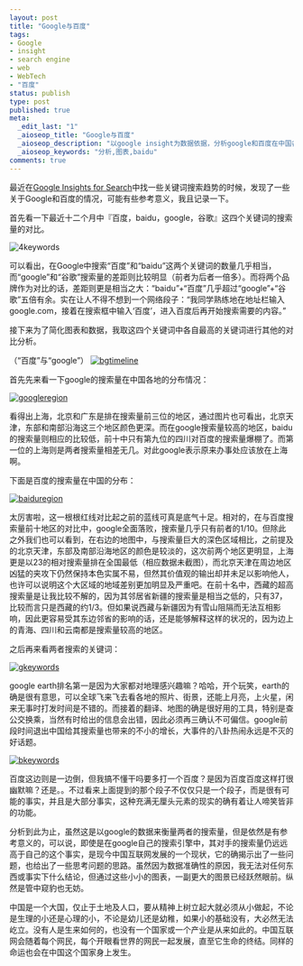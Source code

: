 ```yaml
---
layout: post
title: "Google与百度"
tags:
- Google
- insight
- search engine
- web
- WebTech
- "百度"
status: publish
type: post
published: true
meta:
  _edit_last: "1"
  _aioseop_title: "Google与百度"
  _aioseop_description: "以google insight为数据依据，分析google和百度在中国各地搜索量的情况，以及由此引申的的一些问题。"
  _aioseop_keywords: "分析,图表,baidu"
comments: true
---
```

最近在[Google Insights for Search](http://www.google.com/insights/search/)中找一些关键词搜索趋势的时候，发现了一些关于Google和百度的情况，可能有些参考意义，我且记录一下。

首先看一下最近十二个月中『百度，baidu，google，谷歌』这四个关键词的搜索量的对比。

![4keywords](http://farm5.static.flickr.com/4010/4544810909_23e4e7da9c_o.png "4keywords")

可以看出，在Google中搜索“百度”和“baidu”这两个关键词的数量几乎相当，而“google”和“谷歌”搜索量的差距则比较明显（前者为后者一倍多）。而将两个品牌作为对比的话，差距则更是相当之大：“baidu”+“百度”几乎超过“google”+“谷歌”五倍有余。实在让人不得不想到一个网络段子：“我同学熟练地在地址栏输入google.com，接着在搜索框中输入‘百度’，进入百度后再开始搜索需要的内容。”

接下来为了简化图表和数据，我取这四个关键词中各自最高的关键词进行其他的对比分析。

（“百度”与“google”）
[![bgtimeline](http://farm5.static.flickr.com/4006/4544811279_d2740b11c2.jpg)](http://www.flickr.com/photos/kols/4544811279/ "bgtimeline by kols, on Flickr")

首先先来看一下google的搜索量在中国各地的分布情况：

[![googleregion](http://farm5.static.flickr.com/4033/4544811041_61352520f2.jpg)](http://www.flickr.com/photos/kols/4544811041/ "googleregion by kols, on Flickr")

看得出上海，北京和广东是排在搜索量前三位的地区，通过图片也可看出，北京天津，东部和南部沿海这三个地区颜色更深。而在google搜索量较高的地区，baidu的搜索量则相应的比较低，前十中只有第九位的四川对百度的搜索量爆棚了。而第一位的上海则是两者搜索量相差无几。对此google表示原来办事处应该放在上海啊。

下面是百度的搜索量在中国的分布：

[![baiduregion](http://farm5.static.flickr.com/4063/4545444064_945922cc27.jpg)](http://www.flickr.com/photos/kols/4545444064/ "baiduregion by kols, on Flickr")

太厉害啦，这一根根红线对比起之前的蓝线可真是底气十足。相对的，在与百度搜索量前十地区的对比中，google全面落败，搜索量几乎只有前者的1/10。但除此之外我们也可以看到，在右边的地图中，与搜索量巨大的深色区域相比，之前提及的北京天津，东部及南部沿海地区的颜色是较淡的，这次前两个地区更明显，上海更是以23的相对搜索量排在全国最低（相应数据未截图），而北京天津在周边地区凶猛的夹攻下仍然保持本色实属不易，但然其价值观的输出却并未足以影响他人，也许可以说明这个大区域的地域差别更加明显及严重吧。在前十名中，西藏的超高搜索量是让我比较不解的，因为其邻居省新疆的搜索量是相当之低的，只有37，比较而言只是西藏的约1/3。但如果说西藏与新疆因为有雪山阻隔而无法互相影响，因此更容易受其东边邻省的影响的话，还是能够解释这样的状况的，因为边上的青海、四川和云南都是搜索量较高的地区。

之后再来看两者搜索的关键词：

[![gkeywords](http://farm5.static.flickr.com/4065/4545444122_68cf96982f_o.png)](http://www.flickr.com/photos/kols/4545444122/ "gkeywords by kols, on Flickr")

google earth排名第一是因为大家都对地理感兴趣嘛？哈哈，开个玩笑，earth的确是很有意思，可以全球飞来飞去看各地的照片、街景，还能上月亮，上火星，闲来无事时打发时间是不错的。而接着的翻译、地图的确是很好用的工具，特别是查公交换乘，当然有时给出的信息会出错，因此必须再三确认不可偏信。google前段时间退出中国给其搜索量也带来的不小的增长，大事件的八卦热闹永远是不灭的好话题。

[![bkeywords](http://farm5.static.flickr.com/4050/4544811231_daf5d98748_o.png)](http://www.flickr.com/photos/kols/4544811231/ "bkeywords by kols, on Flickr")

百度这边则是一边倒，但我搞不懂干吗要多打一个百度？是因为百度百度这样打很幽默嘛？还是。。不过看来上面提到的那个段子不仅仅只是一个段子，而是很有可能的事实，并且是大部分事实，这种充满无厘头元素的现实的确有着让人啼笑皆非的功能。

分析到此为止，虽然这是以google的数据来衡量两者的搜索量，但是依然是有参考意义的，可以说，即使是在google自己的搜索引擎中，其对手的搜索量仍远远高于自己的这个事实，是现今中国互联网发展的一个现状，它的确揭示出了一些问题，也给出了一些思考问题的思路。虽然因为数据准确性的原因，我无法对任何东西或事实下什么结论，但通过这些小小的图表，一副更大的图景已经跃然眼前。纵然是管中窥豹也无妨。

中国是一个大国，仅止于土地及人口，要从精神上树立起大就必须从小做起，不论是生理的小还是心理的小，不论是幼儿还是幼稚，如果小的基础没有，大必然无法屹立。没有人是生来如何的，也没有一个国家或一个产业是从来如此的。中国互联网会随着每个网民，每个开眼看世界的网民一起发展，直至它生命的终结。同样的命运也会在中国这个国家身上发生。
